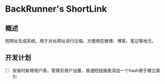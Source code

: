 # BackRunner's ShortLink

## 概述

短网址生成系统，用于对长网址进行压缩，方便用在微博、博客、笔记等地方。

## 开发计划

- [ ] 安装时新增用户表、管理员用户设置，普通短链接表添加一个hash用于建立索引